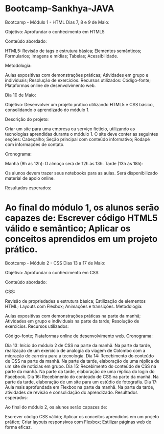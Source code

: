 # Bootcamp-Sankhya-JAVA

 Bootcamp - Módulo 1 - HTML 
Dias 7, 8 e 9 de Maio:

Objetivo: Aprofundar o conhecimento em HTML5

Conteúdo abordado:

HTML5:
Revisão de tags e estrutura básica;
Elementos semânticos;
Formularios;
Imagens e mídias;
Tabelas;
Acessibilidade.

Metodologia:

Aulas expositivas com demonstrações práticas;
Atividades em grupo e individuais;
Resolução de exercícios.
Recursos utilizados:
Código-fonte;
Plataformas online de desenvolvimento web.

Dia 10 de Maio:

Objetivo: Desenvolver um projeto prático utilizando HTML5 e CSS básico, consolidando o aprendizado do módulo 1.

Descrição do projeto:

Criar um site para uma empresa ou serviço fictício, utilizando as tecnologias aprendidas durante o módulo 1.
O site deve conter as seguintes seções:
Cabeçalho;
Seção principal com conteúdo informativo;
Rodapé com informações de contato.

Cronograma:

Manhã (9h às 12h):
O almoço será de 12h às 13h.
Tarde (13h às 18h):



Os alunos devem trazer seus notebooks para as aulas.
Será disponibilizado material de apoio online.

Resultados esperados:

Ao final do módulo 1, os alunos serão capazes de:
Escrever código HTML5 válido e semântico;
Aplicar os conceitos aprendidos em um projeto prático.
===================================================================================================================================================================================================================
Bootcamp - Módulo 2 - CSS
Dias 13 a 17 de Maio:

Objetivo: Aprofundar o conhecimento em CSS

Conteúdo abordado:

CSS:

Revisão de propriedades e estrutura básica;
Estilização de elementos HTML;
Layouts com Flexbox;
Animações e transições.
Metodologia:

Aulas expositivas com demonstrações práticas na parte da manhã;
Atividades em grupo e individuais na parte da tarde;
Resolução de exercícios.
Recursos utilizados:

Código-fonte;
Plataformas online de desenvolvimento web.
Cronograma:

Dia 13: Início do módulo 2 de CSS na parte da manhã. Na parte da tarde, realização de um exercício de analogia da viagem de Colombo com a migração de carreira para a tecnologia.
Dia 14: Recebimento do conteúdo de CSS na parte da manhã. Na parte da tarde, elaboração de uma réplica de um site de notícias em grupo.
Dia 15: Recebimento do conteúdo de CSS na parte da manhã. Na parte da tarde, elaboração de uma réplica do login do Facebook.
Dia 16: Recebimento do conteúdo de CSS na parte da manhã. Na parte da tarde, elaboração de um site para um estúdio de fotografia.
Dia 17: Aula mais aprofundada em Flexbox na parte da manhã. Na parte da tarde, atividades de revisão e consolidação do aprendizado.
Resultados esperados:

Ao final do módulo 2, os alunos serão capazes de:

Escrever código CSS válido;
Aplicar os conceitos aprendidos em um projeto prático;
Criar layouts responsivos com Flexbox;
Estilizar páginas web de forma eficaz.

